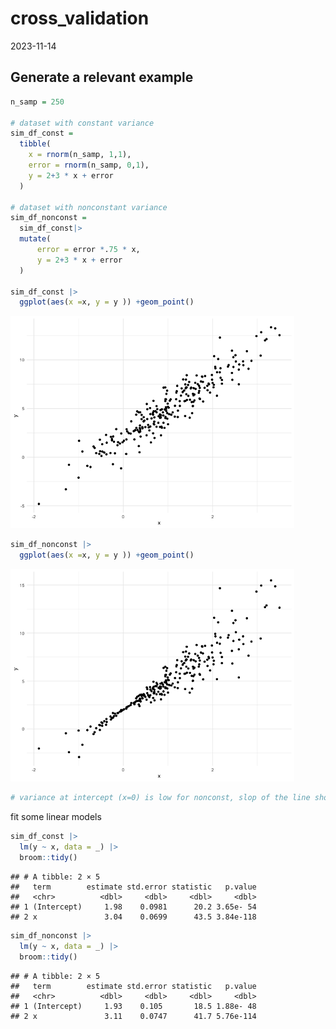 cross_validation
================
2023-11-14

## Generate a relevant example

``` r
n_samp = 250

# dataset with constant variance
sim_df_const = 
  tibble(
    x = rnorm(n_samp, 1,1),
    error = rnorm(n_samp, 0,1),
    y = 2+3 * x + error
  )

# dataset with nonconstant variance
sim_df_nonconst = 
  sim_df_const|>
  mutate(
      error = error *.75 * x,
      y = 2+3 * x + error
  )

sim_df_const |>
  ggplot(aes(x =x, y = y )) +geom_point()
```

<img src="bootstrapping_files/figure-gfm/unnamed-chunk-2-1.png" width="90%" />

``` r
sim_df_nonconst |>
  ggplot(aes(x =x, y = y )) +geom_point()
```

<img src="bootstrapping_files/figure-gfm/unnamed-chunk-2-2.png" width="90%" />

``` r
# variance at intercept (x=0) is low for nonconst, slop of the line should be relatively large becuase the tail is loose
```

fit some linear models

``` r
sim_df_const |>
  lm(y ~ x, data = _) |>
  broom::tidy()
```

    ## # A tibble: 2 × 5
    ##   term        estimate std.error statistic   p.value
    ##   <chr>          <dbl>     <dbl>     <dbl>     <dbl>
    ## 1 (Intercept)     1.98    0.0981      20.2 3.65e- 54
    ## 2 x               3.04    0.0699      43.5 3.84e-118

``` r
sim_df_nonconst |>
  lm(y ~ x, data = _) |>
  broom::tidy()
```

    ## # A tibble: 2 × 5
    ##   term        estimate std.error statistic   p.value
    ##   <chr>          <dbl>     <dbl>     <dbl>     <dbl>
    ## 1 (Intercept)     1.93    0.105       18.5 1.88e- 48
    ## 2 x               3.11    0.0747      41.7 5.76e-114
